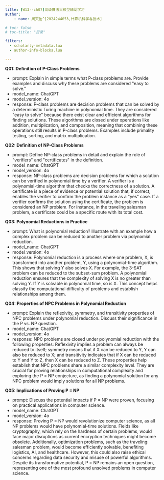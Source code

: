 ```yaml
---
title: [W13--ch07]高级算法大模型辅助学习
author:
    - name: 周天怡^[2024244053,计算机科学与技术]

# toc: false
# toc-title: "目录"

filters:
  - scholarly-metadata.lua
  - author-info-blocks.lua

---
```


**Q01: Definition of P-Class Problems**
- prompt: 
  Explain in simple terms what P-class problems are. Provide examples and discuss why these problems are considered "easy to solve."
- model_name: ChatGPT
- model_version: 4o
- response: 
  P-class problems are decision problems that can be solved by a deterministic Turing machine in polynomial time. They are considered "easy to solve" because there exist clear and efficient algorithms for finding solutions. These algorithms are closed under operations like addition, multiplication, and composition, meaning that combining these operations still results in P-class problems. Examples include primality testing, sorting, and matrix multiplication.

**Q02: Definition of NP-Class Problems**
- prompt: 
  Define NP-class problems in detail and explain the role of "verifiers" and "certificates" in the definition.
- model_name: ChatGPT
- model_version: 4o
- response: 
  NP-class problems are decision problems for which a solution can be verified in polynomial time by a verifier. A verifier is a polynomial-time algorithm that checks the correctness of a solution. A certificate is a piece of evidence or potential solution that, if correct, enables the verifier to confirm the problem instance as a "yes" case. If a verifier confirms the solution using the certificate, the problem is considered an NP problem. For instance, in the traveling salesman problem, a certificate could be a specific route with its total cost.

**Q03: Polynomial Reductions in Practice**
- prompt: 
  What is polynomial reduction? Illustrate with an example how a complex problem can be reduced to another problem via polynomial reduction.
- model_name: ChatGPT
- model_version: 4o
- response: 
  Polynomial reduction is a process where one problem, X, is transformed into another problem, Y, using a polynomial-time algorithm. This shows that solving Y also solves X. For example, the 3-SAT problem can be reduced to the subset-sum problem. A polynomial reduction ensures that the complexity of solving X is no greater than solving Y. If Y is solvable in polynomial time, so is X. This concept helps classify the computational difficulty of problems and establish relationships among them.

**Q04: Properties of NPC Problems in Polynomial Reduction**
- prompt: 
  Explain the reflexivity, symmetry, and transitivity properties of NPC problems under polynomial reduction. Discuss their significance in the P vs. NP question.
- model_name: ChatGPT
- model_version: 4o
- response: 
  NPC problems are closed under polynomial reduction with the following properties: Reflexivity implies a problem can always be reduced to itself; symmetry means that if X can be reduced to Y, Y can also be reduced to X; and transitivity indicates that if X can be reduced to Y and Y to Z, then X can be reduced to Z. These properties help establish that NPC problems share a similar complexity level. They are crucial for proving relationships in computational complexity and exploring the P = NP conjecture, as finding a polynomial solution for any NPC problem would imply solutions for all NP problems.

**Q05: Implications of Proving P = NP**
- prompt: 
  Discuss the potential impacts if P = NP were proven, focusing on practical applications in computer science.
- model_name: ChatGPT
- model_version: 4o
- response: 
  Proving P = NP would revolutionize computer science, as all NP problems would have polynomial-time solutions. Fields like cryptography, which rely on the hardness of certain problems, would face major disruptions as current encryption techniques might become obsolete. Additionally, optimization problems, such as the traveling salesman problem, would become efficiently solvable, benefiting logistics, AI, and healthcare. However, this could also raise ethical concerns regarding data security and misuse of powerful algorithms. Despite its transformative potential, P = NP remains an open question, representing one of the most profound unsolved problems in computer science.





